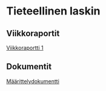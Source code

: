 # Tieteellinen laskin

## Viikkoraportit

[Viikkoraportti 1](https://github.com/veskurau/tieteellinen-laskin/blob/main/dokumentaatio/viikkoraportit/viikkoraportti1.md)


## Dokumentit

[Määrittelydokumentti](https://github.com/veskurau/tieteellinen-laskin/blob/main/dokumentaatio/maarittelydokumentti.md)
